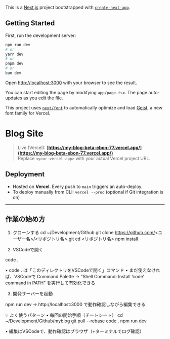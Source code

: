 This is a [Next.js](https://nextjs.org) project bootstrapped with [`create-next-app`](https://nextjs.org/docs/app/api-reference/cli/create-next-app).

## Getting Started

First, run the development server:

```bash
npm run dev
# or
yarn dev
# or
pnpm dev
# or
bun dev
```

Open [http://localhost:3000](http://localhost:3000) with your browser to see the result.

You can start editing the page by modifying `app/page.tsx`. The page auto-updates as you edit the file.

This project uses [`next/font`](https://nextjs.org/docs/app/building-your-application/optimizing/fonts) to automatically optimize and load [Geist](https://vercel.com/font), a new font family for Vercel.

# Blog Site

> Live (Vercel): **[https://my-blog-beta-ebon-77.vercel.app/](https://my-blog-beta-ebon-77.vercel.app/)**  
> Replace `<your-vercel-app>` with your actual Vercel project URL.

## Deployment
- Hosted on **Vercel**. Every push to `main` triggers an auto-deploy.
- To deploy manually from CLI: `vercel --prod` (optional if Git integration is on)

---

## 作業の始め方
1.	クローンする
cd ~/Development/Github
git clone https://github.com/<ユーザー名>/<リポジトリ名>.git
cd <リポジトリ名>
npm install

2.	VSCodeで開く

code .

•	code . は「このディレクトリをVSCodeで開く」コマンド
•	まだ使えなければ、VSCodeで Command Palette → “Shell Command: Install ‘code’ command in PATH” を実行して有効化できる

3.	開発サーバーを起動

npm run dev
→ http://localhost:3000 で動作確認しながら編集できる

💡 よく使うパターン
	•	毎回の開始手順（チートシート）
cd ~/Development/Github/myblog
git pull --rebase
code .
npm run dev

•	編集はVSCodeで、動作確認はブラウザ（+ターミナルでログ確認）
